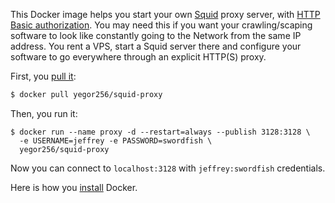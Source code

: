 This Docker image helps you start your own [Squid](http://www.squid-cache.org/) proxy server, with
[HTTP Basic authorization](https://en.wikipedia.org/wiki/Basic_access_authentication).
You may need this if you want your crawling/scaping software
to look like constantly going to the Network from the same IP address. You
rent a VPS, start a Squid server there and configure your software to
go everywhere through an explicit HTTP(S) proxy.

First, you [pull it](https://cloud.docker.com/repository/docker/yegor256/squid-proxy):

```bash
$ docker pull yegor256/squid-proxy
```

Then, you run it:

```
$ docker run --name proxy -d --restart=always --publish 3128:3128 \
  -e USERNAME=jeffrey -e PASSWORD=swordfish \
  yegor256/squid-proxy
```

Now you can connect to `localhost:3128` with `jeffrey:swordfish` credentials.

Here is how you [install](https://docs.docker.com/install/) Docker.
